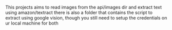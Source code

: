 This projects aims to read images from the api/images dir and extract text using amazon/textract
there is also a folder that contains the script to extract using google vision, though you still need to setup the credentials on ur local machine for both

